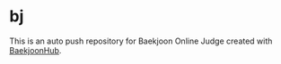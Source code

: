 # bj
This is an auto push repository for Baekjoon Online Judge created with [BaekjoonHub](https://github.com/BaekjoonHub/BaekjoonHub).
